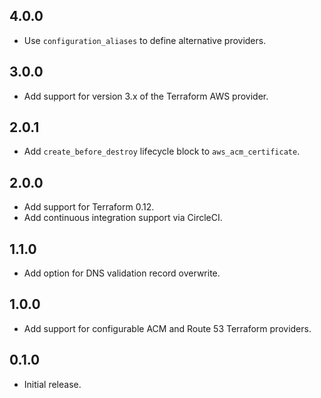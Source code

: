 ## 4.0.0

- Use `configuration_aliases` to define alternative providers.

## 3.0.0

- Add support for version 3.x of the Terraform AWS provider.

## 2.0.1

- Add `create_before_destroy` lifecycle block to `aws_acm_certificate`.

## 2.0.0

- Add support for Terraform 0.12.
- Add continuous integration support via CircleCI.

## 1.1.0

- Add option for DNS validation record overwrite.

## 1.0.0

- Add support for configurable ACM and Route 53 Terraform providers.

## 0.1.0

- Initial release.
